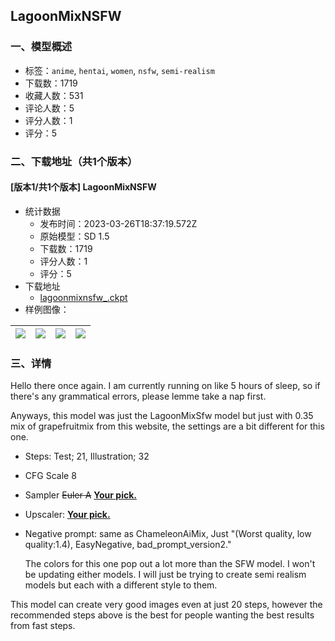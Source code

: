 ## LagoonMixNSFW
### 一、模型概述

- 标签：`anime`, `hentai`, `women`, `nsfw`, `semi-realism`
- 下载数：1719
- 收藏人数：531
- 评论人数：5
- 评分人数：1
- 评分：5

### 二、下载地址（共1个版本）

#### [版本1/共1个版本] LagoonMixNSFW

- 统计数据
  - 发布时间：2023-03-26T18:37:19.572Z
  - 原始模型：SD 1.5
  - 下载数：1719
  - 评分人数：1
  - 评分：5
- 下载地址
  - [lagoonmixnsfw_.ckpt](https://civitai.com/api/download/models/29552)
- 样例图像：

| <img src="https://image.civitai.com/xG1nkqKTMzGDvpLrqFT7WA/db8b82a0-33c5-4385-9315-71ea2cdb1000/width=450/334264.jpeg" /> | <img src="https://image.civitai.com/xG1nkqKTMzGDvpLrqFT7WA/db56840d-fd73-41f7-9ee3-93f9a153ba00/width=450/334269.jpeg" /> | <img src="https://image.civitai.com/xG1nkqKTMzGDvpLrqFT7WA/f7067a8e-19ba-4ebe-994b-e280ef77ea00/width=450/334268.jpeg" /> | <img src="https://image.civitai.com/xG1nkqKTMzGDvpLrqFT7WA/0100c7f0-a304-484d-a40a-bfb3036e4500/width=450/334267.jpeg" /> |
| ---- | ---- | ---- | ---- |


### 三、详情
<p>Hello there once again. I am currently running on like 5 hours of sleep, so if there's any grammatical errors, please lemme take a nap first. </p><p></p><p>Anyways, this model was just the LagoonMixSfw model but just with 0.35 mix of grapefruitmix from this website, the settings are a bit different for this one. </p><ul><li><p>Steps: Test; 21, Illustration; 32</p></li><li><p>CFG Scale 8</p></li><li><p>Sampler <s>Euler A</s> <strong><u>Your pick.</u></strong></p></li><li><p>Upscaler: <strong><u>Your pick.</u></strong></p></li><li><p>Negative prompt: same as ChameleonAiMix, Just "(Worst quality, low quality:1.4), EasyNegative, bad_prompt_version2." </p><p></p><p>The colors for this one pop out a lot more than the SFW model. I won't be updating either models. I will just be trying to create semi realism models but each with a different style to them.</p></li></ul><p></p><p>This model can create very good images even at just 20 steps, however the recommended steps above is the best for people wanting the best results from fast steps. </p>